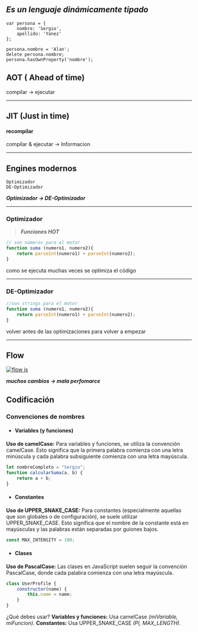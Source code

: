## *Es un lenguaje dinámicamente tipado*

````
var persona = {
    nombre: 'Sergio',
    apellido: 'Yanez'
};

persona.nombre = 'Alan';
delete persona.nombre;
persona.hasOwnProperty('nombre');

````

## AOT ( Ahead of time)
 compilar &rarr;  ejecutar

------------

## JIT (Just in time)
#### recompilar
 compilar & ejecutar              &rarr; Informacion


------------

## Engines modernos 
	Optimizador
	DE-Optimizador
***Optimizador &rarr;  DE-Optimizador***

------------
### Optimizador
> ***Funciones HOT***

```javascript
// son números para el motor
function suma (numero1, numero2){
	return parseInt(numero1) + parseInt(numero2);
}
```
como se ejecuta muchas veces se optimiza el código


------------

### DE-Optimizador
```javascript
//son strings para el motor
function suma (numero1, numero2){
	return parseInt(numero1) + parseInt(numero2);
}
```
volver antes de las optimizaciones para volver a empezar

------------

## Flow
[![flow js](https://i.imgur.com/WCfgkno.png "flow js")](http://https://i.imgur.com/WCfgkno.png "flow js")

***muchos cambios &rarr; mala perfomarce***



## Codificación

### Convenciones de nombres
- #### Variables (y funciones)

**Uso de camelCase:** Para variables y funciones, se utiliza la convención camelCase. Esto significa que la primera palabra comienza con una letra minúscula y cada palabra subsiguiente comienza con una letra mayúscula.

```javascript
let nombreCompleto = "Sergio";
function calcularSuma(a, b) {
    return a + b;
}
```

- #### Constantes

**Uso de UPPER_SNAKE_CASE:** Para constantes (especialmente aquellas que son globales o de configuración), se suele utilizar UPPER_SNAKE_CASE. Esto significa que el nombre de la constante está en mayúsculas y las palabras están separadas por guiones bajos.

```javascript
const MAX_INTENSITY = 100;
```

- #### Clases

**Uso de PascalCase:** Las clases en JavaScript suelen seguir la convención PascalCase, donde cada palabra comienza con una letra mayúscula.
```javascript
class UserProfile {
    constructor(name) {
        this.name = name;
    }
}
```
¿Qué debes usar?
**Variables y funciones:** Usa camelCase *(miVariable, miFuncion).*
**Constantes:** Usa UPPER_SNAKE_CASE *(PI, MAX_LENGTH).*




